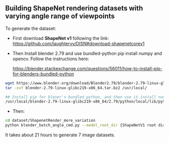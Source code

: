 ## 	Building ShapeNet rendering datasets with varying angle range of viewpoints

To generate the dataset:

- First download **ShapeNet v1** following the link: https://github.com/laughtervv/DISN#download-shapenetcorev1

- Then Install blender 2.79 and use bundled-python pip install numpy and opencv. Follow the instructions here: 

  https://blender.stackexchange.com/questions/56011/how-to-install-pip-for-blenders-bundled-python

```bash
wget https://www.blender.org/download/Blender2.79/blender-2.79-linux-glibc219-x86_64.tar.bz2
tar -xvf blender-2.79-linux-glibc219-x86_64.tar.bz2 /usr/local/

## Install pip for blener's bundled python, and then use it install numpy and opencv
/usr/local/blender-2.79-linux-glibc219-x86_64/2.79/python/local/lib/python3.5/dist-packages/pip install numpy opencv-python
```

- Then:

```bash
cd dataset/ShapenetRender_more_variation
python blender_batch_angle_cmd.py --model_root_dir {ShapeNetV1 root dir} --blender_path /usr/local/blender-2.79b-linux-glibc219-x86_64/blender --render_root_dir ../data/ShapeNetV1RenderingAnglelimit
```

It takes about 21 hours to generate 7 image datasets. 